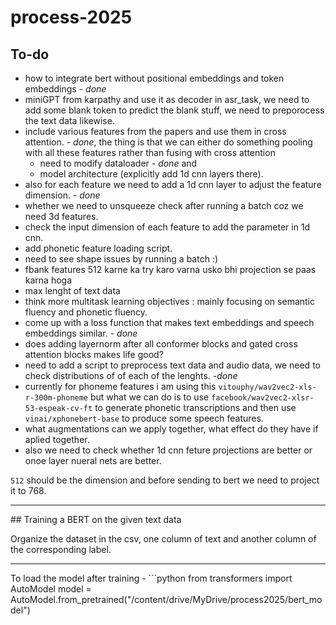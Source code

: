 # process-2025

## To-do 
- how to integrate bert without positional embeddings and token embeddings - *done*
- miniGPT from karpathy and use it as decoder in asr_task, we need to add some blank token to predict the blank stuff, we need to preporocess the text data likewise.
- include various features from the papers and use them in cross attention. - *done*, the thing is that we can either do something pooling with all these features rather than fusing with cross attention
    - need to modify dataloader - *done* and 
    - model architecture (explicitly add 1d cnn layers there). 
- also for each feature we need to add a 1d cnn layer to adjust the feature dimension. - *done*
- whether we need to unsqueeze check after running a batch coz we need 3d features.
- check the input dimension of each feature to add the parameter in 1d cnn.
- add phonetic feature loading script.
- need to see shape issues by running a batch :)
- fbank features 512 karne ka try karo varna usko bhi projection se paas karna hoga
- max lenght of text data
- think more multitask learning objectives : mainly focusing on semantic fluency and phonetic fluency.
- come up with a loss function that makes text embeddings and speech embeddings similar. - *done*
- does adding layernorm after all conformer blocks and gated cross attention blocks makes life good?
- need to add a script to preprocess text data and audio data, we need to check distributions of of each of the lenghts. -*done*
- currently for phoneme features i am using this `vitouphy/wav2vec2-xls-r-300m-phoneme` but what we can do is to use `facebook/wav2vec2-xlsr-53-espeak-cv-ft` to generate phonetic transcriptions and then use `vinai/xphonebert-base` to produce some speech features.
- what augmentations can we apply together, what effect do they have if aplied together.
- also we need to check whether 1d cnn feture projections are better or onoe layer nueral nets are better.

`512` should be the dimension and before sending to bert we need to project it to 768.

<hr>
## Training a BERT on the given text data

Organize the dataset in the csv, one column of text and another column of the corresponding label.
<hr>
To load the model after training - 
```python
from transformers import AutoModel
model = AutoModel.from_pretrained("/content/drive/MyDrive/process2025/bert_model")